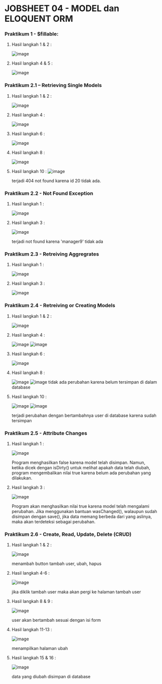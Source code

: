 # JOBSHEET 04 - MODEL dan ELOQUENT ORM

### Praktikum 1 - $fillable:
1. Hasil langkah 1 & 2 :

   ![image](https://github.com/dhoedho1103/Pemrograman-Web-Lanjut/assets/160827276/9a0d642d-2f98-477c-85bf-65b46aa1573f)

2. Hasil langkah 4 & 5 :

   ![image](https://github.com/dhoedho1103/Pemrograman-Web-Lanjut/assets/160827276/c3a55084-1724-4f39-9930-1056c9242257)

### Praktikum 2.1 – Retrieving Single Models
1. Hasil langkah 1 & 2 :

   ![image](https://github.com/dhoedho1103/Pemrograman-Web-Lanjut/assets/160827276/661db0a0-1cb5-4860-b1aa-cbb91ed5cf9f)

2. Hasil langkah 4 :

   ![image](https://github.com/dhoedho1103/Pemrograman-Web-Lanjut/assets/160827276/c5b0488e-0477-409f-8425-caa36c67a0ab)

3. Hasil langkah 6 :

   ![image](https://github.com/dhoedho1103/Pemrograman-Web-Lanjut/assets/160827276/6af05f88-54ac-4952-a796-755bc9cbfa69)

4. Hasil langkah 8 :

   ![image](https://github.com/dhoedho1103/Pemrograman-Web-Lanjut/assets/160827276/d30d8132-546e-486d-9b54-c1c28a988c53)

5. Hasil langkah 10 :
   ![image](https://github.com/dhoedho1103/Pemrograman-Web-Lanjut/assets/160827276/fcffcb88-3ec5-443b-86e6-5feb9bd6cd49)

   terjadi 404 not found karena id 20 tidak ada.

### Praktikum 2.2 - Not Found Exception
1. Hasil langkah 1 :

   ![image](https://github.com/dhoedho1103/Pemrograman-Web-Lanjut/assets/160827276/77668596-b629-4849-814e-f2eb304d26bd)

3. Hasil langkah 3 :

   ![image](https://github.com/dhoedho1103/Pemrograman-Web-Lanjut/assets/160827276/545be8a3-f560-48b7-b06a-a297ca0c0407)

   terjadi not found karena 'manager9' tidak ada

### Praktikum 2.3 - Retreiving Aggregrates
1. Hasil langkah 1 :

   ![image](https://github.com/dhoedho1103/Pemrograman-Web-Lanjut/assets/160827276/29f42473-62c7-4511-92a9-f5183e184b52)

2. Hasil langkah 3 :

   ![image](https://github.com/dhoedho1103/Pemrograman-Web-Lanjut/assets/160827276/230416bc-1306-4514-9a36-96828bff7bf7)

### Praktikum 2.4 - Retreiving or Creating Models
1. Hasil langkah 1 & 2 :

   ![image](https://github.com/dhoedho1103/Pemrograman-Web-Lanjut/assets/160827276/d2947e0c-c3d1-4937-bbf6-108898c3cedb)

2. Hasil langkah 4 :

   ![image](https://github.com/dhoedho1103/Pemrograman-Web-Lanjut/assets/160827276/22fba0fd-018a-47ea-8d59-252b08e95c11)
   ![image](https://github.com/dhoedho1103/Pemrograman-Web-Lanjut/assets/160827276/cb42d617-52e6-42a5-9769-9e07bf479bfc)

4. Hasil langkah 6 :

   ![image](https://github.com/dhoedho1103/Pemrograman-Web-Lanjut/assets/160827276/1b334617-5c6b-42ed-b7f1-0763d8395c85)

5. Hasil langkah 8 :

   ![image](https://github.com/dhoedho1103/Pemrograman-Web-Lanjut/assets/160827276/7a4f00e1-6ca8-4966-a0a6-84ea43c917e5)
   ![image](https://github.com/dhoedho1103/Pemrograman-Web-Lanjut/assets/160827276/66d8e899-1138-434d-8b9e-84ec39284bc9)
   tidak ada perubahan karena belum tersimpan di dalam database

7. Hasil langkah 10 :

   ![image](https://github.com/dhoedho1103/Pemrograman-Web-Lanjut/assets/160827276/32485a5c-8bdc-4c7c-bd38-99c2566466ad)
   ![image](https://github.com/dhoedho1103/Pemrograman-Web-Lanjut/assets/160827276/eafad6ac-ee5e-4b39-bf48-d1b73b0a5173)

   terjadi perubahan dengan bertambahnya user di database karena sudah tersimpan

### Praktikum 2.5 - Attribute Changes
1. Hasil langkah 1 :

   ![image](https://github.com/dhoedho1103/Pemrograman-Web-Lanjut/assets/160827276/c4a8333f-c72e-4155-ab04-7f72d255ea48)

   Program menghasilkan false karena model telah disimpan. Namun, ketika dicek dengan isDirty() untuk melihat apakah data telah diubah,
   program mengembalikan nilai true karena belum ada perubahan yang dilakukan.

3. Hasil langkah 3 :

   ![image](https://github.com/dhoedho1103/Pemrograman-Web-Lanjut/assets/160827276/f8ac1c4e-b61a-4ab7-90d6-393f521bfa21)

   Program akan menghasilkan nilai true karena model telah mengalami perubahan. Jika menggunakan bantuan wasChanged(),
   walaupun sudah disimpan dengan save(), jika data memang berbeda dari yang aslinya, maka akan terdeteksi sebagai perubahan.

### Praktikum 2.6 - Create, Read, Update, Delete (CRUD)
1. Hasil langkah 1 & 2 :


   ![image](https://github.com/dhoedho1103/Pemrograman-Web-Lanjut/assets/160827276/a966e366-c965-4bc8-8663-6120172e9088)

   menambah button tambah user, ubah, hapus

3. Hasil langkah 4-6 :


   ![image](https://github.com/dhoedho1103/Pemrograman-Web-Lanjut/assets/160827276/582db425-6a36-4acb-8ab5-84cd1822a8f0)

   jika diklik tambah user maka akan pergi ke halaman tambah user

5. Hasil langkah 8 & 9 :


   ![image](https://github.com/dhoedho1103/Pemrograman-Web-Lanjut/assets/160827276/1cb7cf90-7d8a-4057-a676-8256f49aa338)

   user akan bertambah sesuai dengan isi form

6. Hasil langkah 11-13 :

   ![image](https://github.com/dhoedho1103/Pemrograman-Web-Lanjut/assets/160827276/d6ddb6d2-c427-4d21-81b9-d178fc213cf5)

   menampilkan halaman ubah

7. Hasil langkah 15 & 16 :

   ![image](https://github.com/dhoedho1103/Pemrograman-Web-Lanjut/assets/160827276/1c491ac0-7eb6-4a43-aa5c-d8dbf2e33703)

   data yang diubah disimpan di database











